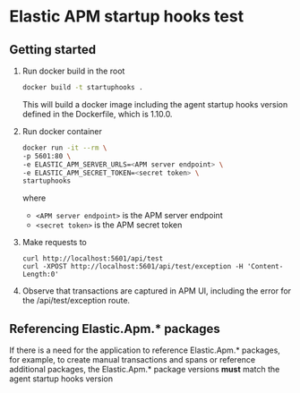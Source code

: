 # Elastic APM startup hooks test

## Getting started

1. Run docker build in the root

   ```sh
   docker build -t startuphooks .
   ```

   This will build a docker image including the agent startup hooks version defined in the Dockerfile, which is 1.10.0. 

2. Run docker container

   ```sh
   docker run -it --rm \
   -p 5601:80 \
   -e ELASTIC_APM_SERVER_URLS=<APM server endpoint> \
   -e ELASTIC_APM_SECRET_TOKEN=<secret token> \
   startuphooks 
   ```

   where 
   - `<APM server endpoint>` is the APM server endpoint
   - `<secret token>` is the APM secret token

3. Make requests to

   ```
   curl http://localhost:5601/api/test
   curl -XPOST http://localhost:5601/api/test/exception -H 'Content-Length:0'
   ```

4. Observe that transactions are captured in APM UI, including the error for the /api/test/exception route.

## Referencing Elastic.Apm.* packages

If there is a need for the application to reference Elastic.Apm.* packages, for example, to create manual 
transactions and spans or reference additional packages, the Elastic.Apm.* package versions **must** match
the agent startup hooks version 